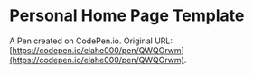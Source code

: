 # Personal Home Page  Template

A Pen created on CodePen.io. Original URL: [https://codepen.io/elahe000/pen/QWQOrwm](https://codepen.io/elahe000/pen/QWQOrwm).

